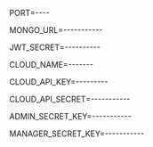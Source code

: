 PORT=----

MONGO_URL=-----------

JWT_SECRET=----------

CLOUD_NAME=-------

CLOUD_API_KEY=---------

CLOUD_API_SECRET=-----------

ADMIN_SECRET_KEY=-----------

MANAGER_SECRET_KEY=-----------
